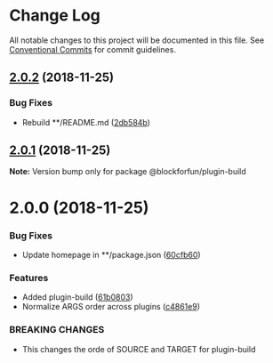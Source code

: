 # Change Log

All notable changes to this project will be documented in this file.
See [Conventional Commits](https://conventionalcommits.org) for commit guidelines.

## [2.0.2](https://github.com/blockforfun/cli/compare/@blockforfun/plugin-build@2.0.1...@blockforfun/plugin-build@2.0.2) (2018-11-25)


### Bug Fixes

* Rebuild **/README.md ([2db584b](https://github.com/blockforfun/cli/commit/2db584b))






## [2.0.1](https://github.com/blockforfun/cli/compare/@blockforfun/plugin-build@2.0.0...@blockforfun/plugin-build@2.0.1) (2018-11-25)

**Note:** Version bump only for package @blockforfun/plugin-build






# 2.0.0 (2018-11-25)


### Bug Fixes

* Update homepage in **/package.json ([60cfb60](https://github.com/blockforfun/cli/commit/60cfb60))


### Features

* Added plugin-build ([61b0803](https://github.com/blockforfun/cli/commit/61b0803))
* Normalize ARGS order across plugins ([c4861e9](https://github.com/blockforfun/cli/commit/c4861e9))


### BREAKING CHANGES

* This changes the orde of SOURCE and TARGET for plugin-build
